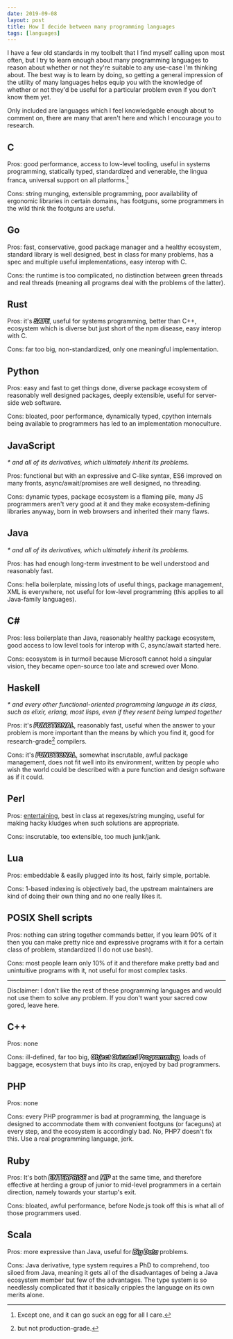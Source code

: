 ```yaml
---
date: 2019-09-08
layout: post
title: How I decide between many programming languages
tags: [languages]
---
```


I have a few old standards in my toolbelt that I find myself calling upon most
often, but I try to learn enough about many programming languages to reason
about whether or not they're suitable to any use-case I'm thinking about. The
best way is to learn by doing, so getting a general impression of the utility of
many languages helps equip you with the knowledge of whether or not they'd be
useful for a particular problem even if you don't know them yet.

Only included are languages which I feel knowledgable enough about to comment
on, there are many that aren't here and which I encourage you to research.

## C

Pros: good performance, access to low-level tooling, useful in systems
programming, statically typed, standardized and venerable, the lingua franca,
universal support on all platforms.[^1]

[^1]: Except one, and it can go suck an egg for all I care.

Cons: string munging, extensible programming, poor availability of ergonomic
libraries in certain domains, has footguns, some programmers in the wild think
the footguns are useful.

<style>
.bullshit {
    color: white;
    font-style: italic;
    font-weight: bold;
    text-shadow: -1px -1px 0 #000,
           1px -1px 0 #000, -1px 1px 0 #000, 1px 1px 0 #000;
}
</style>

## Go

Pros: fast, conservative, good package manager and a healthy ecosystem, standard
library is well designed, best in class for many problems, has a spec and
multiple useful implementations, easy interop with C.

Cons: the runtime is too complicated, no distinction between green threads and
real threads (meaning all programs deal with the problems of the latter).

## Rust

Pros: it's <em class="bullshit">SAFE</em>, useful for systems programming,
better than C++, ecosystem which is diverse but just short of the npm disease,
easy interop with C.

Cons: far too big, non-standardized, only one meaningful implementation.

## Python

Pros: easy and fast to get things done, diverse package ecosystem of reasonably
well designed packages, deeply extensible, useful for server-side web software.

Cons: bloated, poor performance, dynamically typed, cpython internals being
available to programmers has led to an implementation monoculture.

## JavaScript

*\* and all of its derivatives, which ultimately inherit its problems.*

Pros: functional but with an expressive and C-like syntax, ES6 improved on many
fronts, async/await/promises are well designed, no threading.

Cons: dynamic types, package ecosystem is a flaming pile, many JS programmers
aren't very good at it and they make ecosystem-defining libraries anyway, born
in web browsers and inherited their many flaws.

## Java

*\* and all of its derivatives, which ultimately inherit its problems.*

Pros: has had enough long-term investment to be well understood and reasonably
fast.

Cons: hella boilerplate, missing lots of useful things, package management, XML
is everywhere, not useful for low-level programming (this applies to all
Java-family languages).

## C#

Pros: less boilerplate than Java, reasonably healthy package ecosystem, good
access to low level tools for interop with C, async/await started here.

Cons: ecosystem is in turmoil because Microsoft cannot hold a singular vision,
they became open-source too late and screwed over Mono.

## Haskell

*\* and every other functional-oriented programming language in its class, such
as elixir, erlang, most lisps, even if they resent being lumped together*

Pros: it's <em class="bullshit">FUNCTIONAL</em>, reasonably fast, useful
when the answer to your problem is more important than the means by which you
find it, good for research-grade[^2] compilers.

Cons: it's <em class="bullshit">FUNCTIONAL</em>, somewhat inscrutable, awful
package management, does not fit well into its environment, written by people
who wish the world could be described with a pure function and design software
as if it could.

[^2]: but not production-grade.

## Perl

Pros: [entertaining][perl-configure], best in class at regexes/string munging,
useful for making hacky kludges when such solutions are appropriate.

[perl-configure]: https://github.com/Perl/perl5/blob/blead/Configure

Cons: inscrutable, too extensible, too much junk/jank.

## Lua

Pros: embeddable & easily plugged into its host, fairly simple, portable.

Cons: 1-based indexing is objectively bad, the upstream maintainers are kind of
doing their own thing and no one really likes it.

## POSIX Shell scripts

Pros: nothing can string together commands better, if you learn 90% of it then
you can make pretty nice and expressive programs with it for a certain class of
problem, standardized (I do not use bash).

Cons: most people learn only 10% of it and therefore make pretty bad and
unintuitive programs with it, not useful for most complex tasks.

---

Disclaimer: I don't like the rest of these programming languages and would not
use them to solve any problem. If you don't want your sacred cow gored, leave
here.

## C++

Pros: none

Cons: ill-defined, far too big, <em class="bullshit">
Object Oriented Programming</em>, loads of baggage, ecosystem that buys into
its crap, enjoyed by bad programmers.

## PHP

Pros: none

Cons: every PHP programmer is bad at programming, the language is designed to
accommodate them with convenient footguns (or faceguns) at every step, and the
ecosystem is accordingly bad. No, PHP7 doesn't fix this. Use a real programming
language, jerk.

## Ruby

Pros: It's both <em class="bullshit">ENTERPRISE</em> and <em
class="bullshit">HIP</em> at the same time, and therefore effective at herding a
group of junior to mid-level programmers in a certain direction, namely towards
your startup's exit.

Cons: bloated, awful performance, before Node.js took off this is what all of
those programmers used.

## Scala

Pros: more expressive than Java, useful for <em class="bullshit">Big
Data</em> problems.

Cons: Java derivative, type system requires a PhD to comprehend, too siloed from
Java, meaning it gets all of the disadvantages of being a Java ecosystem member
but few of the advantages. The type system is so needlessly complicated that it
basically cripples the language on its own merits alone.
